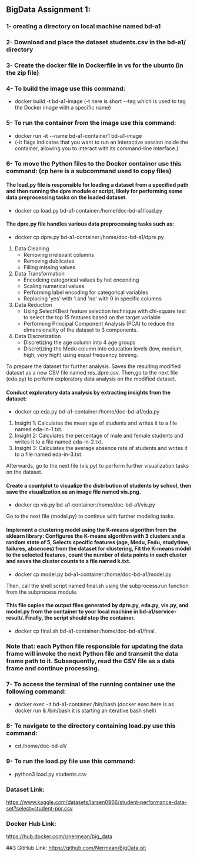 ## BigData Assignment 1:

### 1- creating a directory on local machine named bd-a1
### 2- Download and place the dataset students.csv in the bd-a1/ directory
### 3- Create the docker file in Dockerfile in vs for the ubunto (in the zip file)
### 4- To build the image use this command:
- docker build -t bd-a1-image (-t here is short --tag which is used to tag the Docker image with a specific name) 
### 5- To run the container from the image use this command:
- docker run -it --name bd-a1-container1 bd-a1-image
- (-it flags  indicates that you want to run an interactive session inside the container, allowing you to interact with its command-line interface.)
### 6- To move the Python files to the Docker container use this command: (cp here is a subcommand used to copy files)
#### The load.py file is responsible for loading a dataset from a specified path and then running the dpre module or script, likely for performing some data preprocessing tasks on the loaded dataset.
- docker cp load.py bd-a1-container:/home/doc-bd-a1/load.py
#### The dpre.py file handles various data preprocessing tasks such as:
- docker cp dpre.py bd-a1-container:/home/doc-bd-a1/dpre.py 
1. Data Cleaning
   - Removing irrelevant columns
   - Removing dublicates
   - Filling missing values
2. Data Transformation
   - Encodeing categorical values by hot enconding
   - Scaling numerical values
   - Performing label encoding for categorical variables
   - Replacing 'yes' with 1 and 'no' with 0 in specific columns
3. Data Reduction
   - Using SelectKBest feature selection technique with chi-square test to select the top 15 features based on the target variable
   - Performing Principal Component Analysis (PCA) to reduce the dimensionality of the dataset to 3 components.
4. Data Discretization
   - Discretizing the age column into 4 age groups
   - Discretizing the Medu column into education levels (low, medium, high, very high) using equal frequency binning.

To prepare the dataset for further analysis. Saves the resulting modified dataset as a new CSV file named res_dpre.csv. Then,go to the next file (eda.py) to perform exploratory data analysis on the modified dataset.
#### Conduct exploratory data analysis by extracting insights from the dataset:
- docker cp eda.py bd-a1-container:/home/doc-bd-a1/eda.py 
1. Insight 1: Calculates the mean age of students and writes it to a file named eda-in-1.txt.
2. Insight 2: Calculates the percentage of male and female students and writes it to a file named eda-in-2.txt.
3. Insight 3: Calculates the average absence rate of students and writes it to a file named eda-in-3.txt.

Afterwards, go to the next file (vis.py) to perform further visualization tasks on the dataset.

#### Create a countplot to visualize the distribution of students by school, then save the visualization as an image file named vis.png.
- docker cp vis.py bd-a1-container:/home/doc-bd-a1/vis.py
  
Go to the next file (model.py) to continue with further modeling tasks.

#### Implement a clustering model using the K-means algorithm from the sklearn library: Configures the K-means algorithm with 3 clusters and a random state of 5, Selects specific features (age, Medu, Fedu, studytime, failures, absences) from the dataset for clustering, Fit the K-means model to the selected features, count the number of data points in each cluster and saves the cluster counts to a file named k.txt. 
- docker cp model.py bd-a1-container:/home/doc-bd-a1/model.py 

Then, call the shell script named final.sh using the subprocess.run function from the subprocess module.

#### This file copies the output files generated by dpre.py, eda.py, vis.py, and model.py from the container to your local machine in bd-a1/service-result/. Finally, the script should stop the container.
- docker cp final.sh bd-a1-container:/home/doc-bd-a1/final.

### Note that: each Python file responsible for updating the data frame will invoke the next Python file and transmit the data frame path to it. Subsequently, read the CSV file as a data frame and continue processing.

### 7- To access the terminal of the running container use the following command:
- docker exec -it bd-a1-container /bin/bash (docker exec here is as docker run & /bin/bash it is starting an iterative bash shell)

### 8- To navigate to the directory containing load.py use this command:
- cd /home/doc-bd-a1/

### 9- To run the load.py file use this command:
- python3 load.py students.csv


### Dataset Link:
https://www.kaggle.com/datasets/larsen0966/student-performance-data-set?select=student-por.csv

### Docker Hub Link:
https://hub.docker.com/r/nermean/big_data

##3 GitHub Link:
https://github.com/Nermean/BigData.git
